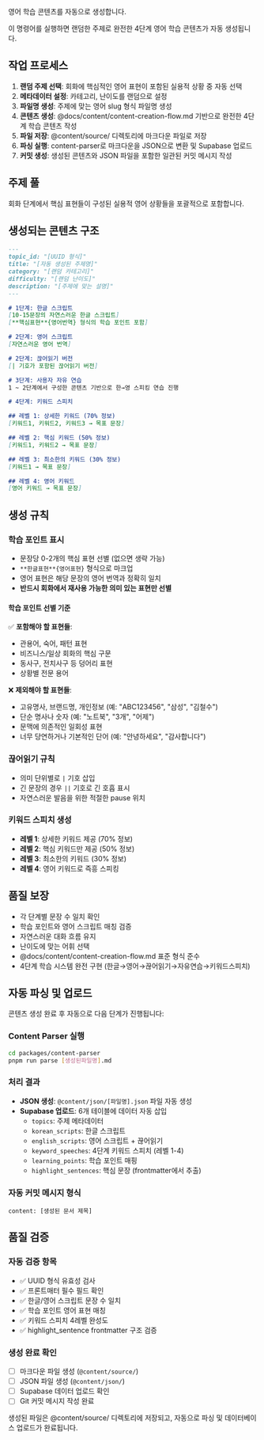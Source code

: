 영어 학습 콘텐츠를 자동으로 생성합니다.

이 명령어를 실행하면 랜덤한 주제로 완전한 4단계 영어 학습 콘텐츠가 자동 생성됩니다.

## 작업 프로세스

1. **랜덤 주제 선택**: 회화에 핵심적인 영어 표현이 포함된 실용적 상황 중 자동 선택
2. **메타데이터 설정**: 카테고리, 난이도를 랜덤으로 설정  
3. **파일명 생성**: 주제에 맞는 영어 slug 형식 파일명 생성
4. **콘텐츠 생성**: @docs/content/content-creation-flow.md 기반으로 완전한 4단계 학습 콘텐츠 작성
5. **파일 저장**: @content/source/ 디렉토리에 마크다운 파일로 저장
6. **파싱 실행**: content-parser로 마크다운을 JSON으로 변환 및 Supabase 업로드
7. **커밋 생성**: 생성된 콘텐츠와 JSON 파일을 포함한 일관된 커밋 메시지 작성

## 주제 풀

회화 단계에서 핵심 표현들이 구성된 실용적 영어 상황들을 포괄적으로 포함합니다.


## 생성되는 콘텐츠 구조

```markdown
---
topic_id: "[UUID 형식]"
title: "[자동 생성된 주제명]"
category: "[랜덤 카테고리]"
difficulty: "[랜덤 난이도]" 
description: "[주제에 맞는 설명]"
---

# 1단계: 한글 스크립트
[10-15문장의 자연스러운 한글 스크립트]
[**핵심표현**{영어번역} 형식의 학습 포인트 포함]

# 2단계: 영어 스크립트
[자연스러운 영어 번역]

# 2단계: 끊어읽기 버전
[| 기호가 포함된 끊어읽기 버전]

# 3단계: 사용자 자유 연습
1 ~ 2단계에서 구성한 콘텐츠 기반으로 한→영 스피킹 연습 진행

# 4단계: 키워드 스피치

## 레벨 1: 상세한 키워드 (70% 정보)
[키워드1, 키워드2, 키워드3 → 목표 문장]

## 레벨 2: 핵심 키워드 (50% 정보)
[키워드1, 키워드2 → 목표 문장]

## 레벨 3: 최소한의 키워드 (30% 정보)
[키워드1 → 목표 문장]

## 레벨 4: 영어 키워드
[영어 키워드 → 목표 문장]
```

## 생성 규칙

### 학습 포인트 표시
- 문장당 0-2개의 핵심 표현 선별 (없으면 생략 가능)
- `**한글표현**{영어표현}` 형식으로 마크업
- 영어 표현은 해당 문장의 영어 번역과 정확히 일치
- **반드시 회화에서 재사용 가능한 의미 있는 표현만 선별**

#### 학습 포인트 선별 기준
✅ **포함해야 할 표현들**:
- 관용어, 숙어, 패턴 표현
- 비즈니스/일상 회화의 핵심 구문
- 동사구, 전치사구 등 덩어리 표현
- 상황별 전문 용어

❌ **제외해야 할 표현들**:
- 고유명사, 브랜드명, 개인정보 (예: "ABC123456", "삼성", "김철수")
- 단순 명사나 숫자 (예: "노트북", "3개", "어제")
- 문맥에 의존적인 일회성 표현
- 너무 당연하거나 기본적인 단어 (예: "안녕하세요", "감사합니다")

### 끊어읽기 규칙  
- 의미 단위별로 `|` 기호 삽입
- 긴 문장의 경우 `||` 기호로 긴 호흡 표시
- 자연스러운 발음을 위한 적절한 pause 위치

### 키워드 스피치 생성
- **레벨 1**: 상세한 키워드 제공 (70% 정보)
- **레벨 2**: 핵심 키워드만 제공 (50% 정보)  
- **레벨 3**: 최소한의 키워드 (30% 정보)
- **레벨 4**: 영어 키워드로 즉흥 스피킹

## 품질 보장
- 각 단계별 문장 수 일치 확인
- 학습 포인트와 영어 스크립트 매칭 검증  
- 자연스러운 대화 흐름 유지
- 난이도에 맞는 어휘 선택
- @docs/content/content-creation-flow.md 표준 형식 준수
- 4단계 학습 시스템 완전 구현 (한글→영어→끊어읽기→자유연습→키워드스피치)

## 자동 파싱 및 업로드

콘텐츠 생성 완료 후 자동으로 다음 단계가 진행됩니다:

### Content Parser 실행
```bash
cd packages/content-parser
pnpm run parse [생성된파일명].md
```

### 처리 결과
- **JSON 생성**: `@content/json/[파일명].json` 파일 자동 생성
- **Supabase 업로드**: 6개 테이블에 데이터 자동 삽입
  - `topics`: 주제 메타데이터
  - `korean_scripts`: 한글 스크립트
  - `english_scripts`: 영어 스크립트 + 끊어읽기
  - `keyword_speeches`: 4단계 키워드 스피치 (레벨 1-4)
  - `learning_points`: 학습 포인트 매핑
  - `highlight_sentences`: 핵심 문장 (frontmatter에서 추출)

### 자동 커밋 메시지 형식
```
content: [생성된 문서 제목]
```

## 품질 검증

### 자동 검증 항목
- ✅ UUID 형식 유효성 검사
- ✅ 프론트매터 필수 필드 확인
- ✅ 한글/영어 스크립트 문장 수 일치
- ✅ 학습 포인트 영어 표현 매칭
- ✅ 키워드 스피치 4레벨 완성도
- ✅ highlight_sentence frontmatter 구조 검증

### 생성 완료 확인
- [ ] 마크다운 파일 생성 (`@content/source/`)
- [ ] JSON 파일 생성 (`@content/json/`)
- [ ] Supabase 데이터 업로드 확인
- [ ] Git 커밋 메시지 작성 완료

생성된 파일은 @content/source/ 디렉토리에 저장되고, 자동으로 파싱 및 데이터베이스 업로드가 완료됩니다.
